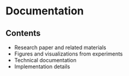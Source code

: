 # Documentation

## Contents
- Research paper and related materials
- Figures and visualizations from experiments
- Technical documentation
- Implementation details